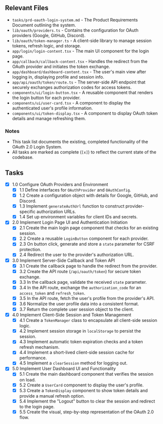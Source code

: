 ## Relevant Files

-   `tasks/prd-oauth-login-system.md` - The Product Requirements Document outlining the system.
-   `lib/oauth/providers.ts` - Contains the configuration for OAuth providers (Google, GitHub, Discord).
-   `lib/oauth/token-manager.ts` - A client-side library to manage session tokens, refresh logic, and storage.
-   `app/login/login-content.tsx` - The main UI component for the login page.
-   `app/callback/callback-content.tsx` - Handles the redirect from the OAuth provider and initiates the token exchange.
-   `app/dashboard/dashboard-content.tsx` - The user's main view after logging in, displaying profile and session info.
-   `app/api/oauth/token/route.ts` - The server-side API endpoint that securely exchanges authorization codes for access tokens.
-   `components/ui/login-button.tsx` - A reusable component that renders the login button for each provider.
-   `components/ui/user-card.tsx` - A component to display the authenticated user's profile information.
-   `components/ui/token-display.tsx` - A component to display OAuth token details and manage refreshing them.

### Notes

-   This task list documents the existing, completed functionality of the OAuth 2.0 Login System.
-   All tasks are marked as complete (`[x]`) to reflect the current state of the codebase.

## Tasks

-   [x] 1.0 Configure OAuth Providers and Environment
    -   [x] 1.1 Define interfaces for `OAuthProvider` and `OAuthConfig`.
    -   [x] 1.2 Create a configuration object with details for Google, GitHub, and Discord.
    -   [x] 1.3 Implement `generateAuthUrl` function to construct provider-specific authorization URLs.
    -   [x] 1.4 Set up environment variables for client IDs and secrets.
-   [x] 2.0 Implement Login Page UI and Authentication Initiation
    -   [x] 2.1 Create the main login page component that checks for an existing session.
    -   [x] 2.2 Create a reusable `LoginButton` component for each provider.
    -   [x] 2.3 On button click, generate and store a `state` parameter for CSRF protection.
    -   [x] 2.4 Redirect the user to the provider's authorization URL.
-   [x] 3.0 Implement Server-Side Callback and Token API
    -   [x] 3.1 Create the callback page to handle the redirect from the provider.
    -   [x] 3.2 Create the API route (`/api/oauth/token`) for secure token exchange.
    -   [x] 3.3 In the callback page, validate the received `state` parameter.
    -   [x] 3.4 In the API route, exchange the `authorization_code` for an `access_token` and `refresh_token`.
    -   [x] 3.5 In the API route, fetch the user's profile from the provider's API.
    -   [x] 3.6 Normalize the user profile data into a consistent format.
    -   [x] 3.7 Return the complete user session object to the client.
-   [x] 4.0 Implement Client-Side Session and Token Management
    -   [x] 4.1 Create a `TokenManager` class to encapsulate all client-side session logic.
    -   [x] 4.2 Implement session storage in `localStorage` to persist the session.
    -   [x] 4.3 Implement automatic token expiration checks and a token refresh mechanism.
    -   [x] 4.4 Implement a short-lived client-side session cache for performance.
    -   [x] 4.5 Implement a `clearSession` method for logging out.
-   [x] 5.0 Implement User Dashboard UI and Functionality
    -   [x] 5.1 Create the main dashboard component that verifies the session on load.
    -   [x] 5.2 Create a `UserCard` component to display the user's profile.
    -   [x] 5.3 Create a `TokenDisplay` component to show token details and provide a manual refresh option.
    -   [x] 5.4 Implement the "Logout" button to clear the session and redirect to the login page.
    -   [x] 5.5 Create the visual, step-by-step representation of the OAuth 2.0 flow. 